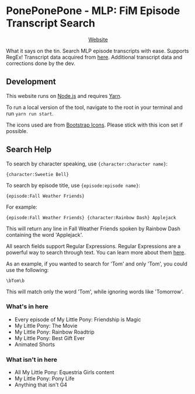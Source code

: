# PonePonePone - MLP: FiM Episode Transcript Search

<p align="center">
  <a href="https://poneponepone.org/">Website</a>
</p>

What it says on the tin. Search MLP episode transcripts with ease. Supports RegEx! Transcript data acquired from [here](https://www.kaggle.com/jwiens/my-little-pony-friendship-is-magic-episode-data/version/1). Additional transcript data and corrections done by the dev.

## Development

This website runs on [Node.js](https://nodejs.org/en) and requires [Yarn](https://yarnpkg.com/).

To run a local version of the tool, navigate to the root in your terminal and run `yarn run start`.

The icons used are from [Bootstrap Icons](https://icons.getbootstrap.com/). Please stick with this icon set if possible.

## Search Help

To search by character speaking, use `{character:character name}`:

```
{character:Sweetie Bell}
```

To search by episode title, use `{episode:episode name}`:

```
{episode:Fall Weather Friends}
```

For example:
```
{episode:Fall Weather Friends} {character:Rainbow Dash} Applejack
```
This will return any line in Fall Weather Friends spoken by Rainbow Dash containing the word 'Applejack'.

All search fields support Regular Expressions. Regular Expressions are a powerful way to search through text. You can learn more about them [here](https://www.regular-expressions.info/). 

As an example, if you wanted to search for 'Tom' and only 'Tom', you could use the following:
```
\bTom\b
```
This will match only the word 'Tom', while ignoring words like 'Tomorrow'.

### What's in here

- Every episode of My Little Pony: Friendship is Magic
- My Little Pony: The Movie
- My Little Pony: Rainbow Roadtrip
- My Little Pony: Best Gift Ever
- Animated Shorts

### What isn't in here

- All My Little Pony: Equestria Girls content
- My Little Pony: Pony Life
- Anything that isn't G4


